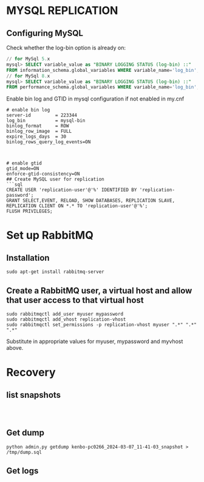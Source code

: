 # MYSQL REPLICATION

## Configuring MySQL

Check whether the log-bin option is already on:
```sql
// for MySql 5.x
mysql> SELECT variable_value as "BINARY LOGGING STATUS (log-bin) ::"
FROM information_schema.global_variables WHERE variable_name='log_bin';
// for MySql 8.x
mysql> SELECT variable_value as "BINARY LOGGING STATUS (log-bin) ::"
FROM performance_schema.global_variables WHERE variable_name='log_bin';
```
Enable bin log and GTID in mysql configuration if not enabled in my.cnf

```
# enable bin log
server-id         = 223344
log_bin           = mysql-bin
binlog_format     = ROW
binlog_row_image  = FULL
expire_logs_days  = 30
binlog_rows_query_log_events=ON



# enable gtid
gtid_mode=ON
enforce-gtid-consistency=ON
## Create MySQL user for replication
```sql
CREATE USER 'replication-user'@'%' IDENTIFIED BY 'replication-password';
GRANT SELECT,EVENT, RELOAD, SHOW DATABASES, REPLICATION SLAVE, REPLICATION CLIENT ON *.* TO 'replication-user'@'%';
FLUSH PRIVILEGES;
```


# Set up RabbitMQ
## Installation
```shell
sudo apt-get install rabbitmq-server
```

## Create a RabbitMQ user, a virtual host and allow that user access to that virtual host
```shell
sudo rabbitmqctl add_user myuser mypassword
sudo rabbitmqctl add_vhost replication-vhost
sudo rabbitmqctl set_permissions -p replication-vhost myuser ".*" ".*" ".*"
```
Substitute in appropriate values for myuser, mypassword and myvhost above.




# Recovery
## list snapshots
```shell



```
## Get dump
```shell
python admin.py getdump kenbo-pc0266_2024-03-07_11-41-03_snapshot > /tmp/dump.sql

```
## Get logs